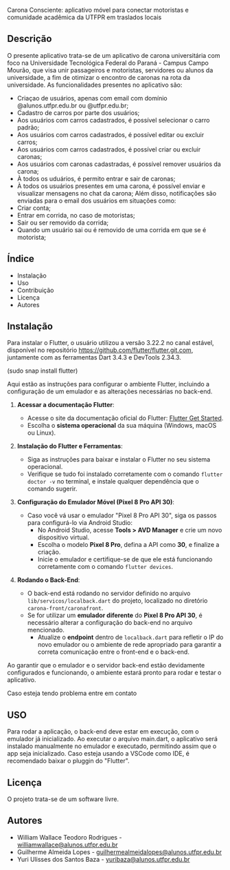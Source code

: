 Carona Consciente: aplicativo móvel para conectar motoristas e comunidade acadêmica da UTFPR em traslados locais

## Descrição
O presente aplicativo trata-se de um aplicativo de carona universitária com foco na Universidade Tecnológica Federal do Paraná - Campus Campo Mourão, 
que visa unir passageiros e motoristas, servidores ou alunos da universidade, a fim de otimizar o encontro de caronas na rota da universidade.
As funcionalidades presentes no aplicativo são:
  - Criaçao de usuários, apenas com email com domínio @alunos.utfpr.edu.br ou @utfpr.edu.br;
  - Cadastro de carros por parte dos usuários;
  - Aos usuários com carros cadastrados, é possível selecionar o carro padrão;
  - Aos usuários com carros cadastrados, é possível editar ou excluir carros;
  - Aos usuários com carros cadastrados, é possível criar ou excluir caronas;
  - Aos usuários com caronas cadastradas, é possível remover usuários da carona;
  - À todos os uduários, é permito entrar e sair de caronas;
  - À todos os usuários presentes em uma carona, é possível enviar e visualizar mensagens no chat da carona;
Além disso, notificações são enviadas para o email dos usuários em situações como:
  - Criar conta;
  - Entrar em corrida, no caso de motoristas;
  - Sair ou ser removido da corrida;
  - Quando um usuário sai ou é removido de uma corrida em que se é motorista;


## Índice
- Instalação
- Uso
- Contribuição
- Licença
- Autores

## Instalação

  Para instalar o Flutter, o usuário utilizou a versão 3.22.2 no canal estável, disponível no repositório https://github.com/flutter/flutter.git.com, 
  juntamente com as ferramentas Dart 3.4.3 e DevTools 2.34.3.

  (sudo snap install flutter)

  Aqui estão as instruções para configurar o ambiente Flutter, incluindo a configuração de um emulador e as alterações necessárias no back-end.

1. **Acessar a documentação Flutter**:
   - Acesse o site da documentação oficial do Flutter: [Flutter Get Started](https://docs.flutter.dev/get-started/install?_gl=1*cp5aqc*_ga*MTc4MDUyNjk5Mi4xNzE3NzEzNzc1*_ga_/04YGWK0175*MTcyODUwODg3Ni4xMi4wLjE3Mjg1MDg4ODUuMC4wLjA).
   - Escolha o **sistema operacional** da sua máquina (Windows, macOS ou Linux).

2. **Instalação do Flutter e Ferramentas**:
   - Siga as instruções para baixar e instalar o Flutter no seu sistema operacional.
   - Verifique se tudo foi instalado corretamente com o comando `flutter doctor -v` no terminal, e instale qualquer dependência que o comando sugerir.

3. **Configuração do Emulador Móvel (Pixel 8 Pro API 30)**:
   - Caso você vá usar o emulador "Pixel 8 Pro API 30", siga os passos para configurá-lo via Android Studio:
     - No Android Studio, acesse **Tools > AVD Manager** e crie um novo dispositivo virtual.
     - Escolha o modelo **Pixel 8 Pro**, defina a API como **30**, e finalize a criação.
     - Inicie o emulador e certifique-se de que ele está funcionando corretamente com o comando `flutter devices`.

4. **Rodando o Back-End**:
   - O back-end está rodando no servidor definido no arquivo `lib/servicos/localback.dart` do projeto, localizado no diretório `carona-front/caronafront`.
   - Se for utilizar um **emulador diferente** do **Pixel 8 Pro API 30**, é necessário alterar a configuração do back-end no arquivo mencionado.
     - Atualize o **endpoint** dentro de `localback.dart` para refletir o IP do novo emulador ou o ambiente de rede apropriado para garantir a correta comunicação entre o front-end e o back-end.

  Ao garantir que o emulador e o servidor back-end estão devidamente configurados e funcionando, o ambiente estará pronto para rodar e testar o aplicativo.

  Caso esteja tendo problema entre em contato
## USO
  Para rodar a aplicação, o back-end deve estar em execução, com o emulador já inicializado. Ao executar o arquivo main.dart, 
  o aplicativo será instalado manualmente no emulador e executado, permitindo assim que o app seja inicializado. 
  Caso esteja usando a VSCode como IDE, é recomendado baixar o pluggin do "Flutter".  
## Licença
O projeto trata-se de um software livre.

## Autores
  - William Wallace Teodoro Rodrigues - williamwallace@alunos.utfpr.edu.br
  - Guilherme Almeida Lopes - guilhermealmeidalopes@alunos.utfpr.edu.br
  - Yuri Ulisses dos Santos Baza - yuribaza@alunos.utfpr.edu.br
